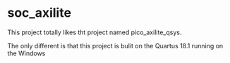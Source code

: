 # soc_axilite

This project totally likes tht project named pico_axilite_qsys.

The only different is that this project is bulit on the Quartus 18.1 running on the Windows
